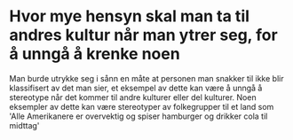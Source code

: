 # Hvor mye hensyn skal man ta til andres kultur når man ytrer seg, for å unngå å krenke noen

Man burde utrykke seg i sånn en måte at personen man snakker til ikke blir klassifisert av det man sier, et eksempel av dette kan være å unngå å stereotype når det kommer til andre kulturer eller del kulturer. Noen eksempler av dette kan være stereotyper av folkegrupper til et land som 'Alle Amerikanere er overvektig og spiser hamburger og drikker cola til midttag'
